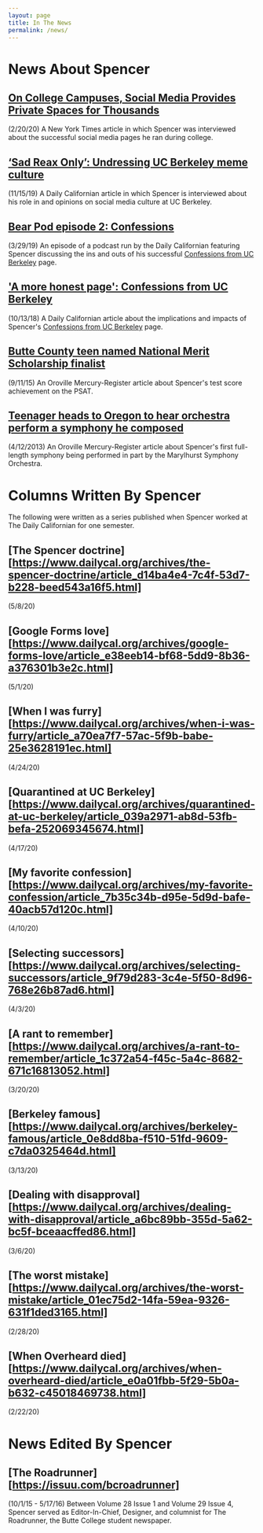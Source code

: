 ```yaml
---
layout: page
title: In The News
permalink: /news/
---
```


# News About Spencer

## [On College Campuses, Social Media Provides Private Spaces for Thousands][nyt-article]
(2/20/20)
A New York Times article in which Spencer was interviewed about the successful social media pages he ran during college.

## [‘Sad Reax Only’: Undressing UC Berkeley meme culture][dailycal-sad-reax-article]
(11/15/19)
A Daily Californian article in which Spencer is interviewed about his role in and opinions on social media culture at UC Berkeley.

## [Bear Pod episode 2: Confessions][bearpod-post]
(3/29/19)
An episode of a podcast run by the Daily Californian featuring Spencer discussing the ins and outs of his successful [Confessions from UC Berkeley][confessions-page] page.

## ['A more honest page': Confessions from UC Berkeley][dailycal-honest-article]
(10/13/18)
A Daily Californian article about the implications and impacts of Spencer's [Confessions from UC Berkeley][confessions-page] page.

## [Butte County teen named National Merit Scholarship finalist][nationalmerit-article]
(9/11/15)
An Oroville Mercury-Register article about Spencer's test score achievement on the PSAT.

## [Teenager heads to Oregon to hear orchestra perform a symphony he composed][symphony-article]
(4/12/2013)
An Oroville Mercury-Register article about Spencer's first full-length symphony being performed in part by the Marylhurst Symphony Orchestra.

# Columns Written By Spencer
The following were written as a series published when Spencer worked at The Daily Californian for one semester.

## [The Spencer doctrine][https://www.dailycal.org/archives/the-spencer-doctrine/article_d14ba4e4-7c4f-53d7-b228-beed543a16f5.html]
(5/8/20)

## [Google Forms love][https://www.dailycal.org/archives/google-forms-love/article_e38eeb14-bf68-5dd9-8b36-a376301b3e2c.html]
(5/1/20)

## [When I was furry][https://www.dailycal.org/archives/when-i-was-furry/article_a70ea7f7-57ac-5f9b-babe-25e3628191ec.html]
(4/24/20)

## [Quarantined at UC Berkeley][https://www.dailycal.org/archives/quarantined-at-uc-berkeley/article_039a2971-ab8d-53fb-befa-252069345674.html]
(4/17/20)

## [My favorite confession][https://www.dailycal.org/archives/my-favorite-confession/article_7b35c34b-d95e-5d9d-bafe-40acb57d120c.html]
(4/10/20)

## [Selecting successors][https://www.dailycal.org/archives/selecting-successors/article_9f79d283-3c4e-5f50-8d96-768e26b87ad6.html]
(4/3/20)

## [A rant to remember][https://www.dailycal.org/archives/a-rant-to-remember/article_1c372a54-f45c-5a4c-8682-671c16813052.html]
(3/20/20)

## [Berkeley famous][https://www.dailycal.org/archives/berkeley-famous/article_0e8dd8ba-f510-51fd-9609-c7da0325464d.html]
(3/13/20)

## [Dealing with disapproval][https://www.dailycal.org/archives/dealing-with-disapproval/article_a6bc89bb-355d-5a62-bc5f-bceaacffed86.html]
(3/6/20)

## [The worst mistake][https://www.dailycal.org/archives/the-worst-mistake/article_01ec75d2-14fa-59ea-9326-631f1ded3165.html]
(2/28/20)

## [When Overheard died][https://www.dailycal.org/archives/when-overheard-died/article_e0a01fbb-5f29-5b0a-b632-c45018469738.html]
(2/22/20)

# News Edited By Spencer

## [The Roadrunner][https://issuu.com/bcroadrunner]
(10/1/15 - 5/17/16)
Between Volume 28 Issue 1 and Volume 29 Issue 4, Spencer served as Editor-In-Chief, Designer, and columnist for The Roadrunner, the Butte College student newspaper.




[nyt-article]: https://www.nytimes.com/2020/02/20/education/learning/social-media-college.html
[bearpod-post]: https://www.dailycal.org/archives/bear-pod-episode-2-confessions/article_e9ffaaeb-dafe-59fe-aec4-52dc459285e5.html
[confessions-page]: https://www.facebook.com/berkeleyconfessions/
[nationalmerit-article]: https://www.orovillemr.com/2015/09/11/butte-county-teen-named-national-merit-scholarship-semifinalist/
[symphony-article]: https://www.orovillemr.com/2013/04/12/teenager-heads-to-oregon-to-hear-orchestra-perform-a-symphony-he-composed/
[dailycal-honest-article]: https://www.dailycal.org/archives/a-more-honest-page-confessions-from-uc-berkeley/article_2bbcdac0-c2c9-54b5-a3ba-13b5bff17929.html
[dailycal-sad-reax-article]: https://www.dailycal.org/archives/sad-reax-only-undressing-uc-berkeley-meme-culture/article_d8fb0c2e-d0fd-5256-b53d-e6a49166fa82.html
